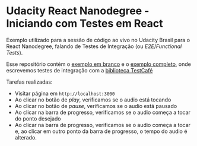 # Udacity React Nanodegree - Iniciando com Testes em React

Exemplo utilizado para a sessão de código ao vivo no Udacity Brasil para o React Nanodegree, falando de Testes de Integração (ou _E2E_/_Functional Tests_).

Esse repositório contém o [exemplo em branco](exemplo-00-em-branco) e o [exemplo completo](exemplo-01-completo), onde escrevemos testes de integração com a [biblioteca TestCafé](http://devexpress.github.io/testcafe/)

Tarefas realizadas:

- Visitar página em `http://localhost:3000`
- Ao clicar no botão de _play_, verificamos se o audio está tocando
- Ao clicar no botão de _pause_, verificamos se o audio está pausado
- Ao clicar na barra de progresso, verificamos se o audio começa a tocar do ponto desejado
- Ao clicar na barra de progresso, verificamos se o audio começa a tocar e, ao clicar em outro ponto da barra de progresso, o tempo do audio é alterado.
